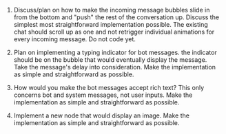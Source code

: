 1) Discuss/plan on how to make the incoming message bubbles slide in from the bottom and "push" the rest of the conversation up. Discuss the simplest most straightforward implementation possible. The existing chat should scroll up as one and not retrigger individual animations for every incoming message. Do not code yet.

2) Plan on implementing a typing indicator for bot messages. the indicator should be on the bubble that would eventually display the message. Take the message's delay into consideration. Make the implementation as simple and straightforward as possible.

3) How would you make the bot messages accept rich text? This only concerns bot and system messages, not user inputs. Make the implementation as simple and straightforward as possible.

4) Implement a new node that would display an image. Make the implementation as simple and straightforward as possible.